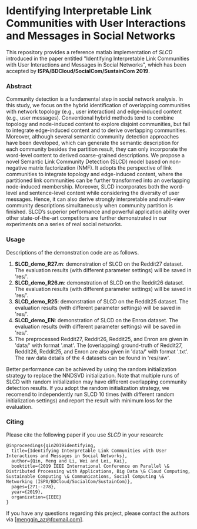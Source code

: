 # Identifying Interpretable Link Communities with User Interactions and Messages in Social Networks

This repository provides a reference matlab implementation of *SLCD* introduced in the paper entitled "Identifying Interpretable Link Communities with User Interactions and Messages in Social Networks", which has been accepted by **ISPA/BDCloud/SocialCom/SustainCom 2019**.

### Abstract
Community detection is a fundamental step in social network analysis. In this study, we focus on the hybrid identification of overlapping communities with network topology (e.g., user interaction) and edge-induced content (e.g., user messages). Conventional hybrid methods tend to combine topology and node-induced content to explore disjoint communities, but fail to integrate edge-induced content and to derive overlapping communities. Moreover, although several semantic community detection approaches have been developed, which can generate the semantic description for each community besides the partition result, they can only incorporate the word-level content to derived coarse-grained descriptions. We propose a novel Semantic Link Community Detection (SLCD) model based on non-negative matrix factorization (NMF). It adopts the perspective of link communities to integrate topology and edge-induced content, where the partitioned link communities can be further transformed into an overlapping node-induced membership. Moreover, SLCD incorporates both the word-level and sentence-level content while considering the diversity of user messages. Hence, it can also derive strongly interpretable and multi-view community descriptions simultaneously when community partition is finished. SLCD’s superior performance and powerful application ability over other state-of-the-art competitors are further demonstrated in our experiments on a series of real social networks.

### Usage
Descriptions of the demonstration code are as follows.
1. **SLCD_demo_R27.m**: demonstration of SLCD on the Reddit27 dataset. The evaluation results (with different parameter settings) will be saved in 'res/'.
2. **SLCD_demo_R26.m**: demonstration of SLCD on the Reddit26 dataset. The evaluation results (with different parameter settings) will be saved in 'res/'.
3. **SLCD_demo_R25**: demonstration of SLCD on the Reddit25 dataset. The evaluation results (with different parameter settings) will be saved in 'res/'.
4. **SLCD_demo_EN**: demonstration of SLCD on the Enron dataset. The evaluation results (with different parameter settings) will be saved in 'res/'.
5. The preprocessed Reddit27, Reddit26, Reddit25, and Enron are given in 'data/' with format '.mat'. The (overlapping) ground-truth of Reddit27, Reddit26, Reddit25, and Enron are also given in 'data/' with format '.txt'. The raw data details of the 4 datasets can be found in 'res/raw'.


Better performance can be achieved by using the random initialization strategy to replace the NNDSVD initialization. Note that multiple runs of SLCD with random initialization may have different overlapping community detection results. If you adopt the random initialization strategy, we recomend to independently run SLCD 10 times (with different random initialization settings) and report the result with minimum loss for the evaluation.

### Citing
Please cite the following paper if you use *SLCD* in your research:
```
@inproceedings{qin2019identifying,
  title={Identifying Interpretable Link Communities with User Interactions and Messages in Social Networks},
  author={Qin, Meng and Li, Wei and Lei, Kai},
  booktitle={2019 IEEE International Conference on Parallel \& Distributed Processing with Applications, Big Data \& Cloud Computing, Sustainable Computing \& Communications, Social Computing \& Networking (ISPA/BDCloud/SocialCom/SustainCom)},
  pages={271--278},
  year={2019},
  organization={IEEE}
}
```

If you have any questions regarding this project, please contact the authors via [mengqin_az@foxmail.com].
